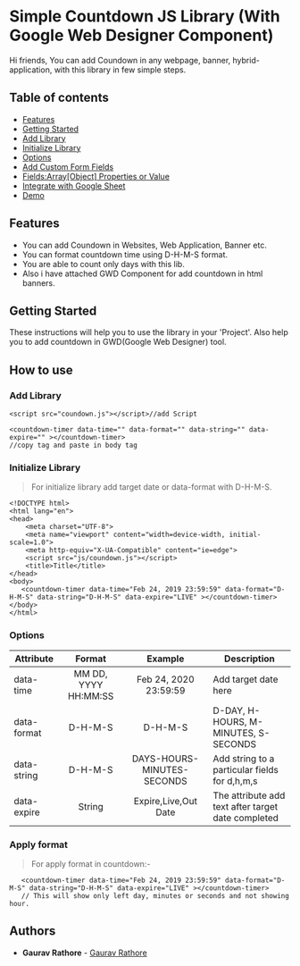 # Simple Countdown JS Library (With Google Web Designer Component)

Hi friends, You can add Coundown in any webpage, banner, hybrid-application, with this library in few simple steps.


## Table of contents
<!--ts-->
   * [Features](#features)
   * [Getting Started](#getting-started)
   * [Add Library](#add-library)
   * [Initialize Library](#initailize-library)
   * [Options](#options)
   * [Add Custom Form Fields](#add-custom-form-fields)
   * [Fields:Array[Object] Properties or Value](#fieldsarrayobject-properties-or-value)
   * [Integrate with Google Sheet](#integrate-with-google-sheet)
   * [Demo](http://mydevspace.ga/FormBuilderLibrary/Example/)
<!--te-->

## Features

- You can add Coundown in Websites, Web Application, Banner etc.
- You can format countdown time using D-H-M-S format.
- You are able to count only days with this lib.
- Also i have attached GWD Component for add countdown in html banners.

## Getting Started

These instructions will help you to use the library in your 'Project'. Also help you to add countdown in GWD(Google Web Designer) tool.

## How to use

### Add Library
```
<script src="coundown.js"></script>//add Script

<countdown-timer data-time="" data-format="" data-string="" data-expire="" ></countdown-timer>
//copy tag and paste in body tag
```

### Initialize Library
> For initialize library add target date or data-format with D-H-M-S.
```
<!DOCTYPE html>
<html lang="en">
<head>
    <meta charset="UTF-8">
    <meta name="viewport" content="width=device-width, initial-scale=1.0">
    <meta http-equiv="X-UA-Compatible" content="ie=edge">
    <script src="js/coundown.js"></script>
    <title>Title</title>
</head>
<body>
   <countdown-timer data-time="Feb 24, 2019 23:59:59" data-format="D-H-M-S" data-string="D-H-M-S" data-expire="LIVE" ></countdown-timer>
</body>
</html>
```


### Options

| Attribute  | Format | Example | Description |
| ----  | :---:  | :---:  |  ---  |
| data-time | MM DD, YYYY HH:MM:SS   | Feb 24, 2020 23:59:59  | Add target date here  |
| data-format | D-H-M-S  | D-H-M-S  |  D-DAY, H-HOURS, M-MINUTES, S-SECONDS   |
| data-string | D-H-M-S  | DAYS-HOURS-MINUTES-SECONDS  |  Add string to a particular fields for d,h,m,s   |
| data-expire | String  | Expire,Live,Out Date | The attribute add text after target date completed |

### Apply format

> For apply format in countdown:-

```
   <countdown-timer data-time="Feb 24, 2019 23:59:59" data-format="D-M-S" data-string="D-H-M-S" data-expire="LIVE" ></countdown-timer>
   // This will show only left day, minutes or seconds and not showing hour.
```



## Authors

* **Gaurav Rathore**  - [Gaurav Rathore](https://github.com/gaurav9643/)



